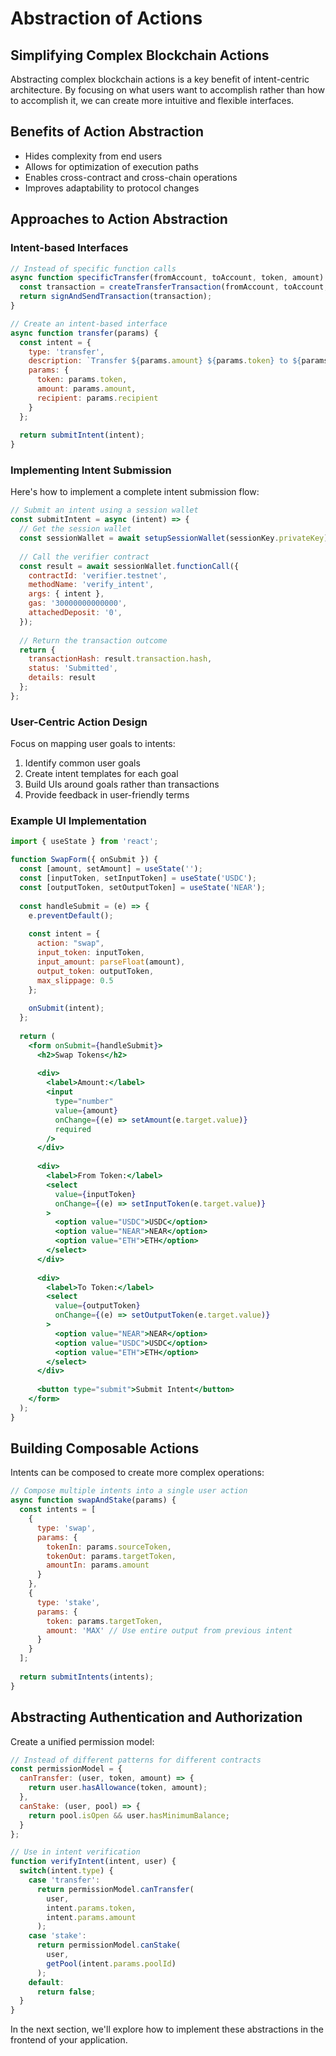 # Abstraction of Actions

## Simplifying Complex Blockchain Actions

Abstracting complex blockchain actions is a key benefit of intent-centric architecture. By focusing on what users want to accomplish rather than how to accomplish it, we can create more intuitive and flexible interfaces.

## Benefits of Action Abstraction

- Hides complexity from end users
- Allows for optimization of execution paths
- Enables cross-contract and cross-chain operations
- Improves adaptability to protocol changes

## Approaches to Action Abstraction

### Intent-based Interfaces

```javascript
// Instead of specific function calls
async function specificTransfer(fromAccount, toAccount, token, amount) {
  const transaction = createTransferTransaction(fromAccount, toAccount, token, amount);
  return signAndSendTransaction(transaction);
}

// Create an intent-based interface
async function transfer(params) {
  const intent = {
    type: 'transfer',
    description: `Transfer ${params.amount} ${params.token} to ${params.recipient}`,
    params: {
      token: params.token,
      amount: params.amount,
      recipient: params.recipient
    }
  };
  
  return submitIntent(intent);
}
```

### Implementing Intent Submission

Here's how to implement a complete intent submission flow:

```javascript
// Submit an intent using a session wallet
const submitIntent = async (intent) => {
  // Get the session wallet
  const sessionWallet = await setupSessionWallet(sessionKey.privateKey);
  
  // Call the verifier contract
  const result = await sessionWallet.functionCall({
    contractId: 'verifier.testnet',
    methodName: 'verify_intent',
    args: { intent },
    gas: '30000000000000',
    attachedDeposit: '0',
  });
  
  // Return the transaction outcome
  return {
    transactionHash: result.transaction.hash,
    status: 'Submitted',
    details: result
  };
};
```

### User-Centric Action Design

Focus on mapping user goals to intents:

1. Identify common user goals
2. Create intent templates for each goal
3. Build UIs around goals rather than transactions
4. Provide feedback in user-friendly terms

### Example UI Implementation

```jsx
import { useState } from 'react';

function SwapForm({ onSubmit }) {
  const [amount, setAmount] = useState('');
  const [inputToken, setInputToken] = useState('USDC');
  const [outputToken, setOutputToken] = useState('NEAR');
  
  const handleSubmit = (e) => {
    e.preventDefault();
    
    const intent = {
      action: "swap",
      input_token: inputToken,
      input_amount: parseFloat(amount),
      output_token: outputToken,
      max_slippage: 0.5
    };
    
    onSubmit(intent);
  };
  
  return (
    <form onSubmit={handleSubmit}>
      <h2>Swap Tokens</h2>
      
      <div>
        <label>Amount:</label>
        <input 
          type="number" 
          value={amount} 
          onChange={(e) => setAmount(e.target.value)}
          required
        />
      </div>
      
      <div>
        <label>From Token:</label>
        <select 
          value={inputToken} 
          onChange={(e) => setInputToken(e.target.value)}
        >
          <option value="USDC">USDC</option>
          <option value="NEAR">NEAR</option>
          <option value="ETH">ETH</option>
        </select>
      </div>
      
      <div>
        <label>To Token:</label>
        <select 
          value={outputToken} 
          onChange={(e) => setOutputToken(e.target.value)}
        >
          <option value="NEAR">NEAR</option>
          <option value="USDC">USDC</option>
          <option value="ETH">ETH</option>
        </select>
      </div>
      
      <button type="submit">Submit Intent</button>
    </form>
  );
}
```

## Building Composable Actions

Intents can be composed to create more complex operations:

```javascript
// Compose multiple intents into a single user action
async function swapAndStake(params) {
  const intents = [
    {
      type: 'swap',
      params: {
        tokenIn: params.sourceToken,
        tokenOut: params.targetToken,
        amountIn: params.amount
      }
    },
    {
      type: 'stake',
      params: {
        token: params.targetToken,
        amount: 'MAX' // Use entire output from previous intent
      }
    }
  ];
  
  return submitIntents(intents);
}
```

## Abstracting Authentication and Authorization

Create a unified permission model:

```javascript
// Instead of different patterns for different contracts
const permissionModel = {
  canTransfer: (user, token, amount) => {
    return user.hasAllowance(token, amount);
  },
  canStake: (user, pool) => {
    return pool.isOpen && user.hasMinimumBalance;
  }
};

// Use in intent verification
function verifyIntent(intent, user) {
  switch(intent.type) {
    case 'transfer':
      return permissionModel.canTransfer(
        user, 
        intent.params.token, 
        intent.params.amount
      );
    case 'stake':
      return permissionModel.canStake(
        user,
        getPool(intent.params.poolId)
      );
    default:
      return false;
  }
}
```

In the next section, we'll explore how to implement these abstractions in the frontend of your application.
